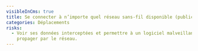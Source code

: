 ```yaml
---
visibleInCms: true
title: Se connecter à n’importe quel réseau sans-fil disponible (public ou privé).
categories: Déplacements
risks:
  - Voir ses données interceptées et permettre à un logiciel malveillant de se
    propager par le réseau.
---
```

